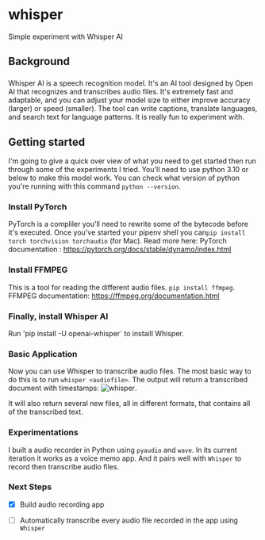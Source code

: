 # whisper
Simple experiment with Whisper AI 

## Background
### 
Whisper AI is a speech recognition model. It's an AI tool designed by Open AI that recognizes and transcribes audio files. It's extremely fast and adaptable, and you can adjust your model size to either improve accuracy (larger) or speed (smaller). The tool can write captions, translate languages, and search text for language patterns. It is really fun to experiment with. 

## Getting started
I'm going to give a quick over view of what you need to get started then run through some of the experiments I tried. 
You'll need to use python 3.10 or below to make this model work. You can check what version of python you're running with this command `python --version`. 

### Install PyTorch
PyTorch is a compliler you'll need to rewrite some of the bytecode before it's executed. Once you've started your pipenv shell you can`pip install torch torchvision torchaudio` (for Mac). Read more here: PyTorch documentation : https://pytorch.org/docs/stable/dynamo/index.html

### Install FFMPEG
This is a tool for reading the different audio files. `pip install ffmpeg`.
FFMPEG documentation: https://ffmpeg.org/documentation.html

### Finally, install Whisper AI
Run 'pip install -U openai-whisper` to instaill Whisper. 

### Basic Application
Now you can use Whisper to transcribe audio files. The most basic way to do this is to run `whisper <audiofile>`. The output will return a transcribed document with timestamps: ![whisper](/image). 

It will also return several new files, all in different formats, that contains all of the transcribed text. 

### Experimentations
I built a audio recorder in Python using `pyaudio` and `wave`. In its current iteration it works as a voice memo app. And it pairs well with `Whisper` to record then transcribe audio files. 

### Next Steps 
- [X] Build audio recording app
- [ ] Automatically transcribe every audio file recorded in the app using `Whisper`


